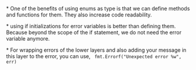 \* One of the benefits of using enums as type is that we can define methods and functions for them. They also increase code readability.

\* using if initializations for error variables is better than defining them. Because beyond the scope of the if statement, we do not need the error variable anymore.

\* For wrapping errors of the lower layers and also adding your message in this layer to the error, you can use, ``` fmt.Errorf("Unexpected error %w", err)```